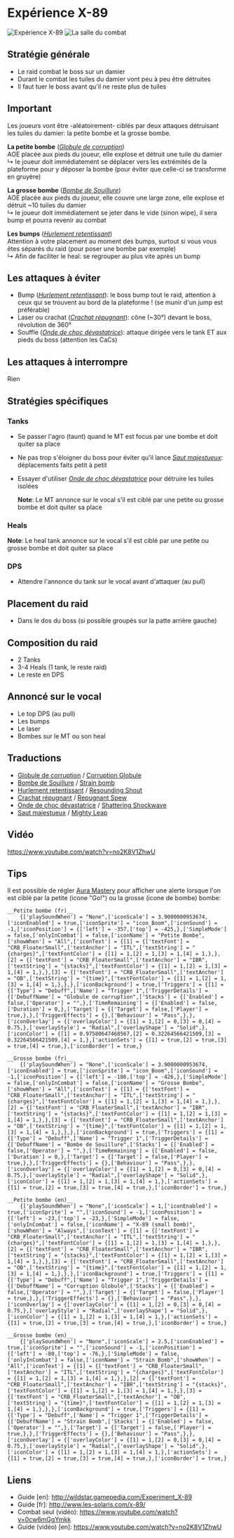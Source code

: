Expérience X-89
===============
![Expérience X-89](http://i.imgur.com/33X5pAN.png)
![La salle du combat](http://i.imgur.com/4ErY1oJ.png)

Stratégie générale
------------------
- Le raid combat le boss sur un damier
- Durant le combat les tuiles du damier vont peu à peu être détruites
- Il faut tuer le boss avant qu'il ne reste plus de tuiles

Important
---------
  Les joueurs vont être -aléatoirement- ciblés par deux attaques détruisant les tuiles du damier: la petite bombe et la grosse bombe.

  __La petite bombe__ (_[Globule de corruption](http://wildstar.datminer.com/fr/spell/47319)_)  
  AOE placée aux pieds du joueur, elle explose et détruit une tuile du damier  
  ↳ le joueur doit immédiatement se déplacer vers les extrémités de la plateforme pour y déposer la bombe (pour éviter que celle-ci se transforme en gruyère)

  __La grosse bombe__ (_[Bombe de Souillure](http://wildstar.datminer.com/fr/spell/47286)_)  
  AOE placée aux pieds du joueur, elle couvre une large zone, elle explose et détruit ~10 tuiles du damier  
  ↳ le joueur doit immédiatement se jeter dans le vide (sinon wipe), il sera bump et pourra revenir au combat

  __Les bumps__ (_[Hurlement retentissant](http://wildstar.datminer.com/fr/spell/47279)_)  
  Attention à votre placement au moment des bumps, surtout si vous vous êtes séparés du raid (pour poser une bombe par exemple)  
  ↳ Afin de faciliter le heal: se regrouper au plus vite après un bump

Les attaques à éviter
---------------------
- Bump (_[Hurlement retentissant](http://wildstar.datminer.com/fr/spell/47279)_): le boss bump tout le raid, attention à ceux qui se trouvent au bord de la plateforme ! (se munir d'un jump est préférable)
- Laser ou crachat (_[Crachat répugnant](http://wildstar.datminer.com/fr/spell/47332)_): cône (~30°) devant le boss, révolution de 360°
- Souffle (_[Onde de choc dévastatrice](http://wildstar.datminer.com/fr/spell/47271)_): attaque dirigée vers le tank ET aux pieds du boss (attention les CaCs)

Les attaques à interrompre
--------------------------
  Rien

Stratégies spécifiques
----------------------
### Tanks
- Se passer l'agro (taunt) quand le MT est focus par une bombe et doit quiter sa place
- Ne pas trop s'éloigner du boss pour éviter qu'il lance _[Saut majestueux](http://wildstar.datminer.com/fr/spell/58707)_: déplacements faits petit à petit
- Essayer d'utiliser _[Onde de choc dévastatrice](http://wildstar.datminer.com/fr/spell/47271)_ pour détruire les tuiles isolées

  __Note__: Le MT annonce sur le vocal s'il est ciblé par une petite ou grosse bombe et doit quiter sa place

### Heals
  __Note__: Le heal tank annonce sur le vocal s'il est ciblé par une petite ou grosse bombe et doit quiter sa place

### DPS
- Attendre l'annonce du tank sur le vocal avant d'attaquer (au pull)

Placement du raid
-----------------
- Dans le dos du boss (si possible groupés sur la patte arrière gauche)

Composition du raid
-------------------
- 2 Tanks
- 3-4 Heals (1 tank, le reste raid)
- Le reste en DPS

Annoncé sur le vocal
--------------------
- Le top DPS (au pull)
- Les bumps
- Le laser
- Bombes sur le MT ou son heal

Traductions
-----------
- [Globule de corruption](http://wildstar.datminer.com/fr/spell/47319) / [Corruption Globule](http://wildstar.datminer.com/en/spell/47319)
- [Bombe de Souillure](http://wildstar.datminer.com/fr/spell/47286) / [Strain bomb](http://wildstar.datminer.com/en/spell/47286)
- [Hurlement retentissant](http://wildstar.datminer.com/fr/spell/47279) / [Resounding Shout](http://wildstar.datminer.com/en/spell/47279)
- [Crachat répugnant](http://wildstar.datminer.com/fr/spell/47332) / [Repugnant Spew](http://wildstar.datminer.com/en/spell/47332)
- [Onde de choc dévastatrice](http://wildstar.datminer.com/fr/spell/47271) / [Shattering Shockwave](http://wildstar.datminer.com/en/spell/47271)
- [Saut majestueux](http://wildstar.datminer.com/fr/spell/58707) / [Mighty Leap](http://wildstar.datminer.com/en/spell/58707)

Vidéo
-----
https://www.youtube.com/watch?v=no2K8V1ZhwU

Tips
----
  Il est possible de régler [Aura Mastery](http://www.curse.com/ws-addons/wildstar/220014-aura-mastery) pour afficher une alerte lorsque l'on est ciblé par la petite (icone "Go!") ou la grosse (icone de bombe) bombe:
```
__Petite bombe (fr)__
    {['playSoundWhen'] = "None",['iconScale'] = 3.9000000953674,['iconEnabled'] = true,['iconSprite'] = "icon_Boom",['iconSound'] = -1,['iconPosition'] = {['left'] = -357,['top'] = -425,},['SimpleMode'] = false,['onlyInCombat'] = false,['iconName'] = "Petite Bombe",['showWhen'] = "All",['iconText'] = {[1] = {['textFont'] = "CRB_FloaterSmall",['textAnchor'] = "ITL",['textString'] = "{charges}",['textFontColor'] = {[1] = 1,[2] = 1,[3] = 1,[4] = 1,},},[2] = {['textFont'] = "CRB_FloaterSmall",['textAnchor'] = "IBR",['textString'] = "{stacks}",['textFontColor'] = {[1] = 1,[2] = 1,[3] = 1,[4] = 1,},},[3] = {['textFont'] = "CRB_FloaterSmall",['textAnchor'] = "OB",['textString'] = "{time}",['textFontColor'] = {[1] = 1,[2] = 1,[3] = 1,[4] = 1,},},},['iconBackground'] = true,['Triggers'] = {[1] = {['Type'] = "Debuff",['Name'] = "Trigger 1",['TriggerDetails'] = {['DebuffName'] = "Globule de corruption",['Stacks'] = {['Enabled'] = false,['Operator'] = "",},['TimeRemaining'] = {['Enabled'] = false,['Duration'] = 0,},['Target'] = {['Target'] = false,['Player'] = true,},},['TriggerEffects'] = {},['Behaviour'] = "Pass",},},['iconOverlay'] = {['overlayColor'] = {[1] = 1,[2] = 0,[3] = 0,[4] = 0.75,},['overlayStyle'] = "Radial",['overlayShape'] = "Solid",},['iconColor'] = {[1] = 0.97580647468567,[2] = 0.32264566421509,[3] = 0.32264566421509,[4] = 1,},['actionSets'] = {[1] = true,[2] = true,[3] = true,[4] = true,},['iconBorder'] = true,}

__Grosse bombe (fr)__
    {['playSoundWhen'] = "None",['iconScale'] = 3.9000000953674,['iconEnabled'] = true,['iconSprite'] = "icon_Boom",['iconSound'] = -1,['iconPosition'] = {['left'] = -186,['top'] = -426,},['SimpleMode'] = false,['onlyInCombat'] = false,['iconName'] = "Grosse Bombe",['showWhen'] = "All",['iconText'] = {[1] = {['textFont'] = "CRB_FloaterSmall",['textAnchor'] = "ITL",['textString'] = "{charges}",['textFontColor'] = {[1] = 1,[2] = 1,[3] = 1,[4] = 1,},},[2] = {['textFont'] = "CRB_FloaterSmall",['textAnchor'] = "IBR",['textString'] = "{stacks}",['textFontColor'] = {[1] = 1,[2] = 1,[3] = 1,[4] = 1,},},[3] = {['textFont'] = "CRB_FloaterSmall",['textAnchor'] = "OB",['textString'] = "{time}",['textFontColor'] = {[1] = 1,[2] = 1,[3] = 1,[4] = 1,},},},['iconBackground'] = true,['Triggers'] = {[1] = {['Type'] = "Debuff",['Name'] = "Trigger 1",['TriggerDetails'] = {['DebuffName'] = "Bombe de Souillure",['Stacks'] = {['Enabled'] = false,['Operator'] = "",},['TimeRemaining'] = {['Enabled'] = false,['Duration'] = 0,},['Target'] = {['Target'] = false,['Player'] = true,},},['TriggerEffects'] = {},['Behaviour'] = "Pass",},},['iconOverlay'] = {['overlayColor'] = {[1] = 1,[2] = 0,[3] = 0,[4] = 0.75,},['overlayStyle'] = "Radial",['overlayShape'] = "Solid",},['iconColor'] = {[1] = 1,[2] = 1,[3] = 1,[4] = 1,},['actionSets'] = {[1] = true,[2] = true,[3] = true,[4] = true,},['iconBorder'] = true,}

__Petite bombe (en)__
    {['playSoundWhen'] = "None",['iconScale'] = 1,['iconEnabled'] = true,['iconSprite'] = "",['iconSound'] = -1,['iconPosition'] = {['left'] = -23,['top'] = -23,},['SimpleMode'] = false,['onlyInCombat'] = false,['iconName'] = "X-89 (small bomb)",['showWhen'] = "Always",['iconText'] = {[1] = {['textFont'] = "CRB_FloaterSmall",['textAnchor'] = "ITL",['textString'] = "{charges}",['textFontColor'] = {[1] = 1,[2] = 1,[3] = 1,[4] = 1,},},[2] = {['textFont'] = "CRB_FloaterSmall",['textAnchor'] = "IBR",['textString'] = "{stacks}",['textFontColor'] = {[1] = 1,[2] = 1,[3] = 1,[4] = 1,},},[3] = {['textFont'] = "CRB_FloaterSmall",['textAnchor'] = "OB",['textString'] = "{time}",['textFontColor'] = {[1] = 1,[2] = 1,[3] = 1,[4] = 1,},},},['iconBackground'] = true,['Triggers'] = {[1] = {['Type'] = "Debuff",['Name'] = "Trigger 1",['TriggerDetails'] = {['DebuffName'] = "Corruption Globule",['Stacks'] = {['Enabled'] = false,['Operator'] = "",},['Target'] = {['Target'] = false,['Player'] = true,},},['TriggerEffects'] = {},['Behaviour'] = "Pass",},},['iconOverlay'] = {['overlayColor'] = {[1] = 1,[2] = 0,[3] = 0,[4] = 0.75,},['overlayStyle'] = "Radial",['overlayShape'] = "Solid",},['iconColor'] = {[1] = 1,[2] = 1,[3] = 1,[4] = 1,},['actionSets'] = {[1] = true,[2] = true,[3] = true,[4] = true,},['iconBorder'] = true,}

__Grosse bombe (en)__
    {['playSoundWhen'] = "None",['iconScale'] = 2.5,['iconEnabled'] = true,['iconSprite'] = "",['iconSound'] = -1,['iconPosition'] = {['left'] = -80,['top'] = -76,},['SimpleMode'] = false,['onlyInCombat'] = false,['iconName'] = "Strain Bomb",['showWhen'] = "All",['iconText'] = {[1] = {['textFont'] = "CRB_FloaterSmall",['textAnchor'] = "ITL",['textString'] = "{charges}",['textFontColor'] = {[1] = 1,[2] = 1,[3] = 1,[4] = 1,},},[2] = {['textFont'] = "CRB_FloaterSmall",['textAnchor'] = "IBR",['textString'] = "{stacks}",['textFontColor'] = {[1] = 1,[2] = 1,[3] = 1,[4] = 1,},},[3] = {['textFont'] = "CRB_FloaterSmall",['textAnchor'] = "OB",['textString'] = "{time}",['textFontColor'] = {[1] = 1,[2] = 1,[3] = 1,[4] = 1,},},},['iconBackground'] = true,['Triggers'] = {[1] = {['Type'] = "Debuff",['Name'] = "Trigger 1",['TriggerDetails'] = {['DebuffName'] = "Strain Bomb",['Stacks'] = {['Enabled'] = false,['Operator'] = "",},['Target'] = {['Target'] = false,['Player'] = true,},},['TriggerEffects'] = {},['Behaviour'] = "Pass",},},['iconOverlay'] = {['overlayColor'] = {[1] = 1,[2] = 0,[3] = 0,[4] = 0.75,},['overlayStyle'] = "Radial",['overlayShape'] = "Solid",},['iconColor'] = {[1] = 1,[2] = 1,[3] = 1,[4] = 1,},['actionSets'] = {[1] = true,[2] = true,[3] = true,[4] = true,},['iconBorder'] = true,}
```

Liens
-----
- Guide [en]: http://wildstar.gamepedia.com/Experiment_X-89
- Guide [fr]: http://www.les-solaris.com/x-89/
- Combat seul (vidéo): https://www.youtube.com/watch?v=0cw6mGgYmkk
- Guide (vidéo) [en]: https://www.youtube.com/watch?v=no2K8V1ZhwU


